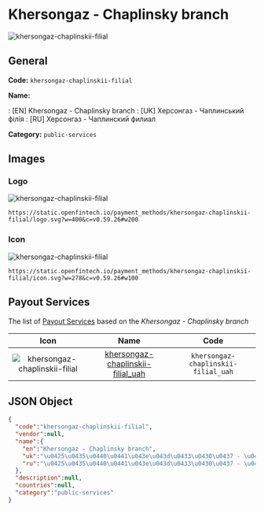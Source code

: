 
# Khersongaz - Chaplinsky branch 
![khersongaz-chaplinskii-filial](https://static.openfintech.io/payment_methods/khersongaz-chaplinskii-filial/logo.svg?w=400&c=v0.59.26#w200)  

## General 
**Code:** `khersongaz-chaplinskii-filial` 
 
**Name:** 
 
:	[EN] Khersongaz - Chaplinsky branch 
:	[UK] Херсонгаз - Чаплинський філія 
:	[RU] Херсонгаз - Чаплинский филиал 
 
**Category:** `public-services` 
 

## Images 

### Logo 
![khersongaz-chaplinskii-filial](https://static.openfintech.io/payment_methods/khersongaz-chaplinskii-filial/logo.svg?w=400&c=v0.59.26#w200)  

```
https://static.openfintech.io/payment_methods/khersongaz-chaplinskii-filial/logo.svg?w=400&c=v0.59.26#w200
```  

### Icon 
![khersongaz-chaplinskii-filial](https://static.openfintech.io/payment_methods/khersongaz-chaplinskii-filial/icon.svg?w=278&c=v0.59.26#w100)  

```
https://static.openfintech.io/payment_methods/khersongaz-chaplinskii-filial/icon.svg?w=278&c=v0.59.26#w100
```  

## Payout Services 
 
The list of [Payout Services](/payout-services/) based on the _Khersongaz - Chaplinsky branch_ 

|Icon|Name|Code| 
|:---:|:---:|:---:| 
|![khersongaz-chaplinskii-filial](https://static.openfintech.io/payout_methods/khersongaz-chaplinskii-filial/icon.png?w=278&c=v0.59.26#w40) |[khersongaz-chaplinskii-filial_uah](/payout-services/khersongaz-chaplinskii-filial_uah/)|`khersongaz-chaplinskii-filial_uah`| 
 

## JSON Object 

```json
{
  "code":"khersongaz-chaplinskii-filial",
  "vendor":null,
  "name":{
    "en":"Khersongaz - Chaplinsky branch",
    "uk":"\u0425\u0435\u0440\u0441\u043e\u043d\u0433\u0430\u0437 - \u0427\u0430\u043f\u043b\u0438\u043d\u0441\u044c\u043a\u0438\u0439 \u0444\u0456\u043b\u0456\u044f",
    "ru":"\u0425\u0435\u0440\u0441\u043e\u043d\u0433\u0430\u0437 - \u0427\u0430\u043f\u043b\u0438\u043d\u0441\u043a\u0438\u0439 \u0444\u0438\u043b\u0438\u0430\u043b"
  },
  "description":null,
  "countries":null,
  "category":"public-services"
}
```  
